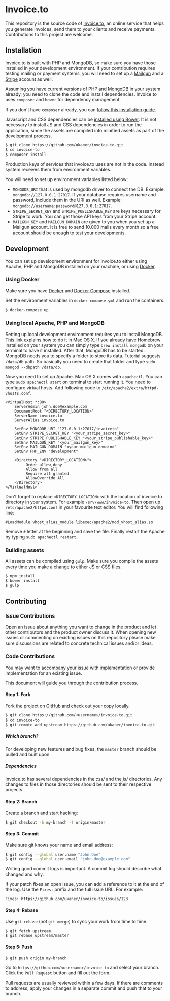 # Invoice.to

This repository is the source code of [invoice.to](https://invoice.to), an online service that helps you generate invoices, send them to your clients and receive payments. Contributions to this project are welcome.

## Installation

Invoice.to is built with PHP and MongoDB, so make sure you have those installed in your development environment. If your contribution requires testing mailing or payment systems, you will need to set up a [Mailgun](https://www.mailgun.com/) and a [Stripe](https://stripe.com/) account as well.

Assuming you have current versions of PHP and MongoDB in your system already, you need to clone the code and install dependencies. Invoice.to uses `composer` and `bower` for dependency management. 

If you don't have `composer` already, you can [follow this installation guide](https://getcomposer.org/doc/00-intro.md#installation-linux-unix-osx).

Javascript and CSS dependencies can be [installed using Bower](https://bower.io/#install-bower). It is not necessary to install JS and CSS dependencies in order to run the application, since the assets are compiled into minified assets as part of the development process.

```sh
$ git clone https://github.com/ukaner/invoice-to.git
$ cd invoice-to
$ composer install
```

Production keys of services that invoice.to uses are not in the code. Instead system receives them from environment variables.

You will need to set up environment variables listed below:

- `MONGODB_URI` that is used by mongodb driver to connect the DB. Example: `mongodb://127.0.0.1:27017`. If your database requires username and password, include them in the URI as well. Example: `mongodb://username:password@127.0.0.1:27017`.
- `STRIPE_SECRET_KEY` and `STRIPE_PUBLISHABLE_KEY` are keys necessary for Stripe to work. You can get those API keys from your Stripe account. 
- `MAILGUN_KEY` and `MAILGUN_DOMAIN` are given to you when you set up a Mailgun account. It is free to send 10.000 mails every month so a free account should be enough to test your developments.

## Development

You can set up development environment for Invoice.to either using Apache, PHP and MongoDB installed on your machine, or using [Docker](https://www.docker.com/).

### Using Docker

Make sure you have [Docker](https://docs.docker.com/engine/installation/) and [Docker Compose](https://docs.docker.com/compose/install/) installed.

Set the environment variables in `docker-compose.yml` and run the containers: 

```sh
$ docker-compose up
```

### Using local Apache, PHP and MongoDB

Setting up local development environment requires you to install MongoDB. [This link](https://docs.mongodb.com/manual/tutorial/install-mongodb-on-os-x/) explains how to do it in Mac OS X. If you already have Homebrew installed on your system you can simply type `brew install mongodb` on your terminal to have it installed. After that, MongoDB has to be started. MongoDB needs you to specify a folder to store its data. Tutorial suggests `/data/db` path. So basically you need to create that folder and type `sudo mongod --dbpath /data/db`.

Now you need to set up Apache. Mac OS X comes with `apachectl`. You can type `sudo apachectl start` on terminal to start running it. You need to configure virtual hosts. Add following code to `/etc/apache2/extra/httpd-vhosts.conf`.

```
<VirtualHost *:80>
    ServerAdmin john.doe@example.com
    DocumentRoot "<DIRECTORY_LOCATION>"
    ServerName invoice.to
    ServerAlias invoice.to

    SetEnv MONGODB_URI "127.0.0.1:27017/invoiceto"
    SetEnv STRIPE_SECRET_KEY "<your_stripe_secret_key>"
    SetEnv STRIPE_PUBLISHABLE_KEY "<your_stripe_publishable_key>"
    SetEnv MAILGUN_KEY "<your_mailgun_key>"
    SetEnv MAILGUN_DOMAIN "<your_mailgun_domain>"
    SetEnv PHP_ENV "development"

    <Directory "<DIRECTORY_LOCATION>">
         Order allow,deny
         Allow from all
         Require all granted
         AllowOverride All
    </Directory>
</VirtualHost>
```

Don't forget to replace `<DIRECTORY_LOCATION>` with the location of invoice.to directory in your system. For example `/srv/www/invoice-to`. Then open up `/etc/apache2/httpd.conf` in your favourite text editor. You will find following line:

`#LoadModule vhost_alias_module libexec/apache2/mod_vhost_alias.so`

Remove `#` letter at the beginning and save the file. Finally restart the Apache by typing `sudo apachectl restart`.

### Building assets

All assets can be compiled using `gulp`. Make sure you compile the assets every time you make a change to either JS or CSS files.

```sh
$ npm install
$ bower install
$ gulp
```

## Contributing

### Issue Contributions

Open an issue about anything you want to change in the product and let other contributors and the product owner discuss it. When opening new issues or commenting on existing issues on this repository please make sure discussions are related to concrete technical issues and/or ideas.

### Code Contributions

You may want to accompany your issue with implementation or provide implementation for an existing issue.

This document will guide you through the contribution process.

#### Step 1: Fork

Fork the project [on GitHub](https://github.com/ukaner/invoice-to) and check out your copy locally.

```sh
$ git clone https://github.com/<username>/invoice-to.git
$ cd invoice-to
$ git remote add upstream https://github.com/ukaner/invoice-to.git
```

##### Which branch?

For developing new features and bug fixes, the `master` branch should be pulled and built upon.

##### Dependencies

Invoice.to has several dependencies in the *css/* and the *js/* directories. Any changes to files in those directories should be sent to their respective projects.

#### Step 2: Branch

Create a branch and start hacking:

```sh
$ git checkout -b my-branch -t origin/master
```

#### Step 3: Commit

Make sure git knows your name and email address:

```sh
$ git config --global user.name "John Doe"
$ git config --global user.email "john.doe@example.com"
```

Writing good commit logs is important. A commit log should describe what changed and why. 

If your patch fixes an open issue, you can add a reference to it at the end
of the log. Use the `Fixes:` prefix and the full issue URL. For example:

```
Fixes: https://github.com/ukaner/invoice-to/issues/123
```

#### Step 4: Rebase

Use `git rebase` (not `git merge`) to sync your work from time to time.

```sh
$ git fetch upstream
$ git rebase upstream/master
```

#### Step 5: Push

```sh
$ git push origin my-branch
```

Go to `https://github.com/<username>/invoice-to` and select your branch. Click the `Pull Request` button and fill out the form.

Pull requests are usually reviewed within a few days. If there are comments to address, apply your changes in a separate commit and push that to your branch.
